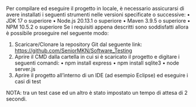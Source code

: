 Per compilare ed eseguire il progetto in locale, è necessario assicurarsi di avere installati i seguenti strumenti nelle versioni specificate o successive:
• JDK 17 o superiore
• Node.js 20.13.1 o superiore
• Maven 3.9.5 o superiore
• NPM 10.5.2 o superiore
Se i requisiti appena descritti sono soddisfatti allora è possibile proseguire nel seguente modo:

1. Scaricare/Clonare la repository Git dal seguente link: https://github.com/SeniorMKN/Software_Testing
2. Aprire il CMD dalla cartella in cui si è scaricato il progetto e digitare i seguenti comandi:
• npm install express
• npm install sqlite3
• node server.js
3. Aprire il progetto all’interno di un IDE (ad esempio Eclipse) ed eseguire i casi di test

NOTA: tra un test case ed un altro è stato impostato un tempo di attesa di 2 secondi.
